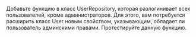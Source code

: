 Добавьте функцию в класс UserRepository, которая разлогинивает всех пользователей, кроме администраторов. Для этого, вам
потребуется расширить класс User новым свойством, указывающим, обладает ли пользователь админскими правами.
Протестируйте данную функцию.